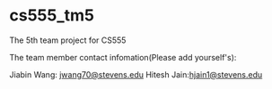 # cs555_tm5
The 5th team project for CS555 

The team member contact infomation(Please add yourself's): 

Jiabin Wang: jwang70@stevens.edu 
Hitesh Jain:hjain1@stevens.edu


